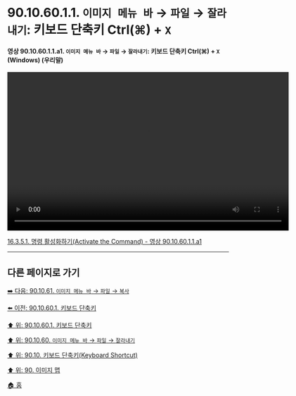 # 90.10.60.1.1. `이미지 메뉴 바` → `파일` → `잘라내기`: 키보드 단축키 Ctrl(⌘) + `X`

<a id="90-10-60-01-01-a1"></a>

#### 영상 90.10.60.1.1.a1. `이미지 메뉴 바` → `파일` → `잘라내기`: 키보드 단축키 Ctrl(⌘) + `X` (Windows) (우리말)
<video controls="controls" width="640" height="360" src="https://github.com/user-attachments/assets/a7da7b37-4c1b-4045-8ce9-8bb27140f11d"></video>

[16.3.5.1. 명령 활성화하기(Activate the Command) - 영상 90.10.60.1.1.a1](./16-03-05-01-activate_the_command.md#90-10-60-01-01-a1)

***

## 다른 페이지로 가기

[➡️ 다음: 90.10.61. `이미지 메뉴 바` → `파일` → `복사`](./90-10-61-00-menu_edit_copy.md)

[⬅️ 이전: 90.10.60.1. 키보드 단축키](./90-10-60-01-00-keyboard_shortcut.md)

[⬆️ 위: 90.10.60.1. 키보드 단축키](./90-10-60-01-00-keyboard_shortcut.md)

[⬆️ 위: 90.10.60. `이미지 메뉴 바` → `파일` → `잘라내기`](./90-10-60-00-menu_edit_cut.md)

[⬆️ 위: 90.10. 키보드 단축키(Keyboard Shortcut)](./90-10-00-keyboard_shortcut.md)

[⬆️ 위: 90. 이미지 맵](./90-00-image-map.md)

[🏠 홈](./00-home.md)